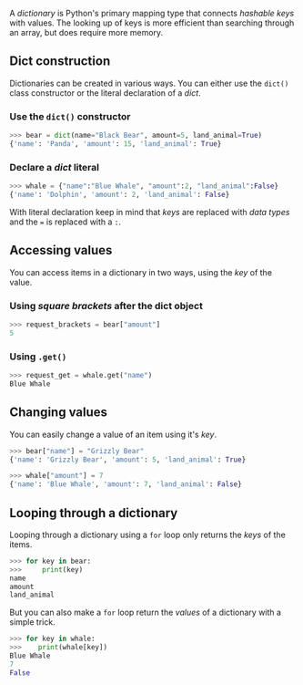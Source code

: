 A _dictionary_ is Python's primary mapping type that connects _hashable keys_ with values. The looking up of keys is more efficient than searching through an array, but does require more memory.

## Dict construction

Dictionaries can be created in various ways. You can either use the `dict()` class constructor or the literal declaration of a _dict_.

### Use the `dict()` constructor

```python
>>> bear = dict(name="Black Bear", amount=5, land_animal=True)
{'name': 'Panda', 'amount': 15, 'land_animal': True}
```

### Declare a _dict_ literal

```python
>>> whale = {"name":"Blue Whale", "amount":2, "land_animal":False}
{'name': 'Dolphin', 'amount': 2, 'land_animal': False}
```

With literal declaration keep in mind that _keys_ are replaced with _data types_ and the `=` is replaced with a `:`.

## Accessing values

You can access items in a dictionary in two ways, using the _key_ of the value.

### Using _square brackets_ after the dict object

```python
>>> request_brackets = bear["amount"]
5
```

### Using `.get()`

```python
>>> request_get = whale.get("name")
Blue Whale
```

## Changing values

You can easily change a value of an item using it's _key_.

```python
>>> bear["name"] = "Grizzly Bear"
{'name': 'Grizzly Bear', 'amount': 5, 'land_animal': True}

>>> whale["amount"] = 7
{'name': 'Blue Whale', 'amount': 7, 'land_animal': False}
```

## Looping through a dictionary

Looping through a dictionary using a `for` loop only returns the _keys_ of the items.

```python
>>> for key in bear:
>>>     print(key)
name
amount
land_animal
```

But you can also make a `for` loop return the _values_ of a dictionary with a simple trick.

```python
>>> for key in whale:
>>>    print(whale[key])
Blue Whale
7
False
```
